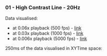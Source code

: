 ### 01 - High Contrast Line - 20Hz
Data visualised:
- at 0.06x playback (500 fps) - [link](https://www.youtube.com/watch?v=wIrkA8E9mU0)
- at 0.03x playback (1000 fps) - [link](https://www.youtube.com/watch?v=97ZCfkCUYow)
- at 0.006x playback (5000 fps) - [link](https://www.youtube.com/watch?v=g8umk0LYKbA)

250ms of the data visualised in XYTime space:

